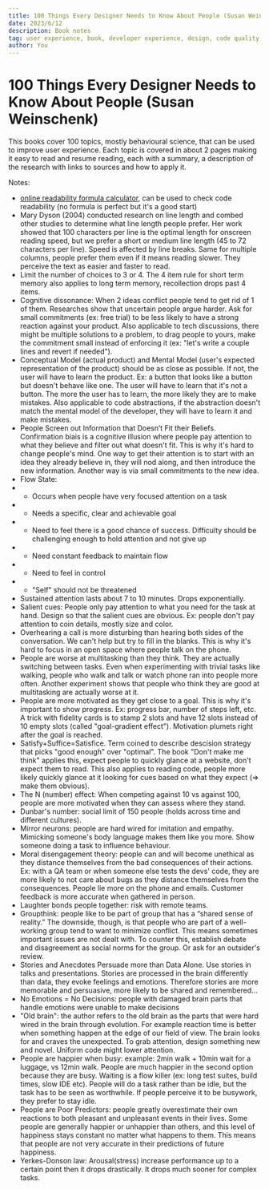 ```yaml
---
title: 100 Things Every Designer Needs to Know About People (Susan Weinschenk)
date: 2023/6/12
description: Book notes
tag: user experience, book, developer experience, design, code quality, font
author: You
---
```


# 100 Things Every Designer Needs to Know About People (Susan Weinschenk)

This books cover 100 topics, mostly behavioural science, that can be used to improve user experience. Each topic is covered in about 2 pages making it easy to read and resume reading, each with a summary, a description of the research with links to sources and how to apply it.

Notes:

- [online readability formula calculator](https://readabilityformulas.com/free-readability-formula-tests.php), can be used to check code readability (no formula is perfect but it's a good start)
- Mary Dyson (2004) conducted research on line length and combed other studies to determine what line length people prefer. Her work showed that 100 characters per line is the optimal length for onscreen reading speed, but we prefer a short or medium line length (45 to 72 characters per line). Speed is affected by line breaks. Same for multiple columns, people prefer them even if it means reading slower. They perceive the text as easier and faster to read.
- Limit the number of choices to 3 or 4. The 4 item rule for short term memory also applies to long term memory, recollection drops past 4 items.
- Cognitive dissonance: When 2 ideas conflict people tend to get rid of 1 of them. Researches show that uncertain people argue harder. Ask for small commitments (ex: free trial) to be less likely to have a strong reaction against your product. Also applicable to tech discussions, there might be multiple solutions to a problem, to drag people to yours, make the commitment small instead of enforcing it (ex: "let's write a couple lines and revert if needed").
- Conceptual Model (actual product) and Mental Model (user's expected representation of the product) should be as close as possible. If not, the user will have to learn the product. Ex: a button that looks like a button but doesn't behave like one. The user will have to learn that it's not a button. The more the user has to learn, the more likely they are to make mistakes. Also applicable to code abstractions, if the abstraction doesn't match the mental model of the developer, they will have to learn it and make mistakes.
- People Screen out Information that Doesn’t Fit their Beliefs. Confirmation biais is a cognitive illusion where people pay attention to what they believe and filter out what doesn't fit. This is why it's hard to change people's mind. One way to get their attention is to start with an idea they already believe in, they will nod along, and then introduce the new information. Another way is via small commitments to the new idea.
- Flow State:
- - Occurs when people have very focused attention on a task
- - Needs a specific, clear and achievable goal
- - Need to feel there is a good chance of success. Difficulty should be challenging enough to hold attention and not give up
- - Need constant feedback to maintain flow
- - Need to feel in control
- - "Self" should not be threatened
- Sustained attention lasts about 7 to 10 minutes. Drops exponentially.
- Salient cues: People only pay attention to what you need for the task at hand. Design so that the salient cues are obvious. Ex: people don't pay attention to coin details, mostly size and color.
- Overhearing a call is more disturbing than hearing both sides of the conversation. We can't help but try to fill in the blanks. This is why it's hard to focus in an open space where people talk on the phone.
- People are worse at multitasking than they think. They are actually switching between tasks. Even when experimenting with trivial tasks like walking, people who walk and talk or watch phone ran into people more often. Another experiment shows that people who think they are good at multitasking are actually worse at it.
- People are more motivated as they get close to a goal. This is why it's important to show progress. Ex: progress bar, number of steps left, etc. A trick with fidelity cards is to stamp 2 slots and have 12 slots instead of 10 empty slots (called "goal-gradient effect"). Motivation plumets right after the goal is reached.
- Satisfy+Suffice=Satisfice. Term coined to describe descision strategy that picks "good enough" over "optimal". The book "Don't make me think" applies this, expect people to quickly glance at a website, don't expect them to read. This also applies to reading code, people more likely quickly glance at it looking for cues based on what they expect (=> make them obvious).
- The N (number) effect: When competing against 10 vs against 100, people are more motivated when they can assess where they stand.
- Dunbar's number: social limit of 150 people (holds across time and different cultures).
- Mirror neurons: people are hard wired for imitation and empathy. Mimicking someone's body language makes them like you more. Show someone doing a task to influence behaviour.
- Moral disengagement theory: people can and will become unethical as they distance themselves from the bad consequences of their actions. Ex: with a QA team or when someone else tests the devs' code, they are more likely to not care about bugs as they distance themselves from the consequences. People lie more on the phone and emails. Customer feedback is more accurate when gathered in person.
- Laughter bonds people together: risk with remote teams.
- Groupthink: people like to be part of group that has a “shared sense of reality.” The downside, though, is that people who are part of a well-working group tend to want to minimize conflict. This means sometimes important issues are not dealt with. To counter this, establish debate and disagreement as social norms for the group. Or ask for an outsider's review.
- Stories and Anecdotes Persuade more than Data Alone. Use stories in talks and presentations. Stories are processed in the brain differently than data, they evoke feelings and emotions. Therefore stories are more memorable and persuasive, more likely to be shared and remembered...
- No Emotions = No Decisions: people with damaged brain parts that handle emotions were unable to make decisions
- "Old brain": the author refers to the old brain as the parts that were hard wired in the brain through evolution. For example reaction time is better when something happen at the edge of our field of view. The brain looks for and craves the unexpected. To grab attention, design something new and novel. Uniform code might lower attention.
- People are happier when busy: example: 2min walk + 10min wait for a luggage, vs 12min walk. People are much happier in the second option because they are busy. Waiting is a flow killer (ex: long test suites, build times, slow IDE etc). People will do a task rather than be idle, but the task has to be seen as worthwhile. If people perceive it to be busywork, they prefer to stay idle.
- People are Poor Predictors: people greatly overestimate their own reactions to both pleasant and unpleasant events in their lives. Some people are generally happier or unhappier than others, and this level of happiness stays constant no matter what happens to them. This means that people are not very accurate in their predictions of future happiness.
- Yerkes-Donson law: Arousal(stress) increase performance up to a certain point then it drops drastically. It drops much sooner for complex tasks.
